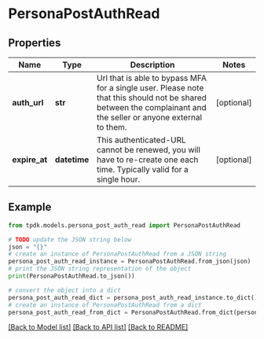 # PersonaPostAuthRead



## Properties

Name | Type | Description | Notes
------------ | ------------- | ------------- | -------------
**auth_url** | **str** | Url that is able to bypass MFA for a single user. Please note that this should not be shared between the complainant and the seller or anyone external to them. | [optional] 
**expire_at** | **datetime** | This authenticated-URL cannot be renewed, you will have to re-create one each time. Typically valid for a single hour. | [optional] 

## Example

```python
from tpdk.models.persona_post_auth_read import PersonaPostAuthRead

# TODO update the JSON string below
json = "{}"
# create an instance of PersonaPostAuthRead from a JSON string
persona_post_auth_read_instance = PersonaPostAuthRead.from_json(json)
# print the JSON string representation of the object
print(PersonaPostAuthRead.to_json())

# convert the object into a dict
persona_post_auth_read_dict = persona_post_auth_read_instance.to_dict()
# create an instance of PersonaPostAuthRead from a dict
persona_post_auth_read_from_dict = PersonaPostAuthRead.from_dict(persona_post_auth_read_dict)
```
[[Back to Model list]](../README.md#documentation-for-models) [[Back to API list]](../README.md#documentation-for-api-endpoints) [[Back to README]](../README.md)


